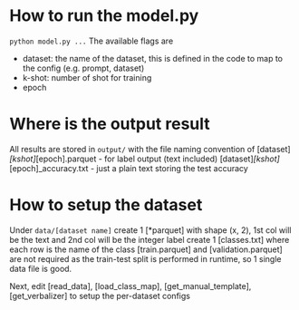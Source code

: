 # How to run the model.py
`python model.py ...`
The available flags are
- dataset: the name of the dataset, this is defined in the code to map to the config (e.g. prompt, dataset)
- k-shot: number of shot for training
- epoch

# Where is the output result
All results are stored in `output/` with the file naming convention of 
[dataset]_[kshot]_[epoch].parquet - for label output (text included)
[dataset]_[kshot]_[epoch]_accuracy.txt - just a plain text storing the test accuracy

# How to setup the dataset
Under `data/[dataset name]`
create 1 [*parquet] with shape (x, 2), 1st col will be the text and 2nd col will be  the integer label
create 1 [classes.txt] where each row is the name of the class
[train.parquet] and [validation.parquet] are not required as the train-test split is performed in runtime, so 1 single data file is good.

Next, edit [read_data], [load_class_map], [get_manual_template], [get_verbalizer] to setup the per-dataset configs